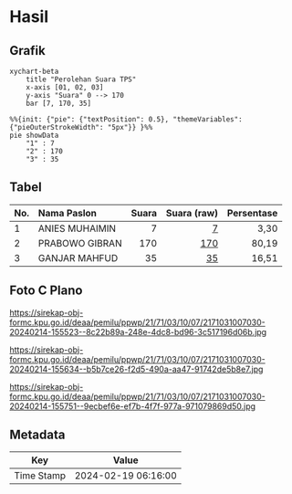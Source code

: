 # Hasil

## Grafik

```mermaid
xychart-beta
    title "Perolehan Suara TPS"
    x-axis [01, 02, 03]
    y-axis "Suara" 0 --> 170
    bar [7, 170, 35]
```

```mermaid
%%{init: {"pie": {"textPosition": 0.5}, "themeVariables": {"pieOuterStrokeWidth": "5px"}} }%%
pie showData
    "1" : 7
    "2" : 170
    "3" : 35
```

## Tabel

| No. | Nama Paslon    | Suara | Suara (raw) | Persentase |
|:--- |:-------------- | -----:| -----------:| ----------:|
| 1   | ANIES MUHAIMIN | 7     | [7][p-1]    | 3,30       |
| 2   | PRABOWO GIBRAN | 170   | [170][p-2]  | 80,19      |
| 3   | GANJAR MAHFUD  | 35    | [35][p-3]   | 16,51      |


[p-1]: https://github.com/gigit-pemilu/pemilu-2024-21-kepulauan-riau/blob/main/pilpres/hitung-suara/sub/21-kepulauan-riau/sub/71-kota-batam/sub/03-sekupang/sub/1007-tiban-lama/sub/030-tps/sub/paslon-1.txt
[p-2]: https://github.com/gigit-pemilu/pemilu-2024-21-kepulauan-riau/blob/main/pilpres/hitung-suara/sub/21-kepulauan-riau/sub/71-kota-batam/sub/03-sekupang/sub/1007-tiban-lama/sub/030-tps/sub/paslon-2.txt
[p-3]: https://github.com/gigit-pemilu/pemilu-2024-21-kepulauan-riau/blob/main/pilpres/hitung-suara/sub/21-kepulauan-riau/sub/71-kota-batam/sub/03-sekupang/sub/1007-tiban-lama/sub/030-tps/sub/paslon-3.txt

## Foto C Plano

https://sirekap-obj-formc.kpu.go.id/deaa/pemilu/ppwp/21/71/03/10/07/2171031007030-20240214-155523--8c22b89a-248e-4dc8-bd96-3c517196d06b.jpg

https://sirekap-obj-formc.kpu.go.id/deaa/pemilu/ppwp/21/71/03/10/07/2171031007030-20240214-155634--b5b7ce26-f2d5-490a-aa47-91742de5b8e7.jpg

https://sirekap-obj-formc.kpu.go.id/deaa/pemilu/ppwp/21/71/03/10/07/2171031007030-20240214-155751--9ecbef6e-ef7b-4f7f-977a-971079869d50.jpg


## Metadata

| Key        | Value               |
| ---------- | ------------------- |
| Time Stamp | 2024-02-19 06:16:00 |



